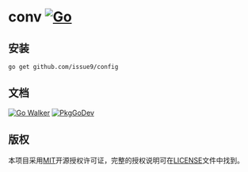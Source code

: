 conv
[![Go](https://github.com/issue9/config/workflows/Go/badge.svg)](https://github.com/issue9/config/actions?query=workflow%3AGo)
======

安装
---

```shell
go get github.com/issue9/config
```

文档
---

[![Go Walker](http://gowalker.org/api/v1/badge)](http://gowalker.org/github.com/issue9/config)
[![PkgGoDev](https://pkg.go.dev/badge/github.com/issue9/config)](https://pkg.go.dev/github.com/issue9/config)

版权
---

本项目采用[MIT](http://opensource.org/licenses/MIT)开源授权许可证，完整的授权说明可在[LICENSE](LICENSE)文件中找到。
